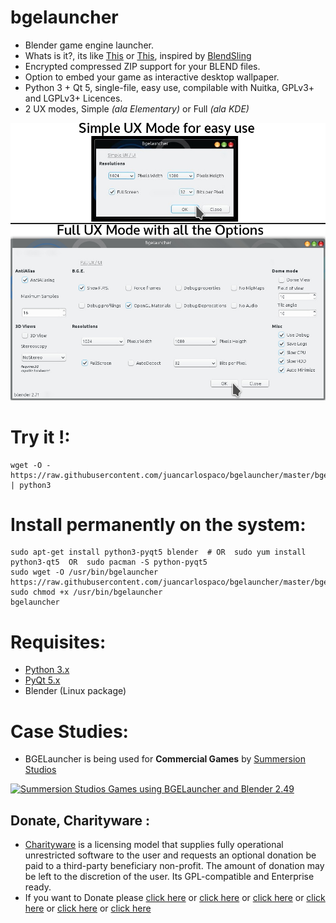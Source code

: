 bgelauncher
===========

- Blender game engine launcher.
- Whats is it?, its like  [This](https://www.assetstore.unity3d.com/en/#!/content/18438) or [This](https://www.assetstore.unity3d.com/en/#!/content/16624), inspired by  [BlendSling](http://blenderartists.org/forum/showthread.php?271471-BlendSling-0-21b-Launcher-for-BGE-Games-Windows-OS-X-and-Linux-Builds-Available&p=2236285&viewfull=1#post2236285 "BlendSling Launcher")
- Encrypted compressed ZIP support for your BLEND files.
- Option to embed your game as interactive desktop wallpaper.
- Python 3 + Qt 5, single-file, easy use, compilable with Nuitka, GPLv3+ and LGPLv3+ Licences.
- 2 UX modes, Simple *(ala Elementary)* or Full *(ala KDE)*


![screenshot](https://raw.githubusercontent.com/juancarlospaco/bgelauncher/master/temp.jpg)


# Try it !:

```
wget -O - https://raw.githubusercontent.com/juancarlospaco/bgelauncher/master/bgelauncher.py | python3
```

# Install permanently on the system:

```
sudo apt-get install python3-pyqt5 blender  # OR  sudo yum install python3-qt5  OR  sudo pacman -S python-pyqt5
sudo wget -O /usr/bin/bgelauncher https://raw.githubusercontent.com/juancarlospaco/bgelauncher/master/bgelauncher.py
sudo chmod +x /usr/bin/bgelauncher
bgelauncher
```

# Requisites:

- [Python 3.x](https://www.python.org "Python Homepage")
- [PyQt 5.x](http://www.riverbankcomputing.co.uk/software/pyqt/download5 "PyQt5 Homepage")
- Blender (Linux package)


# Case Studies:

- BGELauncher is being used for **Commercial Games** by [Summersion Studios](http://www.sumersion.com "Summersion Homepage")

[![Summersion Studios Games using BGELauncher and Blender 2.49](http://img.youtube.com/vi/c1WpEIo5g_0/0.jpg)](http://www.youtube.com/watch?v=c1WpEIo5g_0 "Summersion Studios Games using BGELauncher and Blender 2.49")


Donate, Charityware :
---------------------

- [Charityware](https://en.wikipedia.org/wiki/Donationware) is a licensing model that supplies fully operational unrestricted software to the user and requests an optional donation be paid to a third-party beneficiary non-profit. The amount of donation may be left to the discretion of the user. Its GPL-compatible and Enterprise ready.
- If you want to Donate please [click here](http://www.icrc.org/eng/donations/index.jsp) or [click here](http://www.atheistalliance.org/support-aai/donate) or [click here](http://www.msf.org/donate) or [click here](http://richarddawkins.net/) or [click here](http://www.supportunicef.org/) or [click here](http://www.amnesty.org/en/donate)

